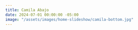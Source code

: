 ```yaml
---
title: Camila Abajo
date: 2024-07-01 00:00:00 -05:00
image: "/assets/images/home-slideshow/camila-bottom.jpg"
---
```


